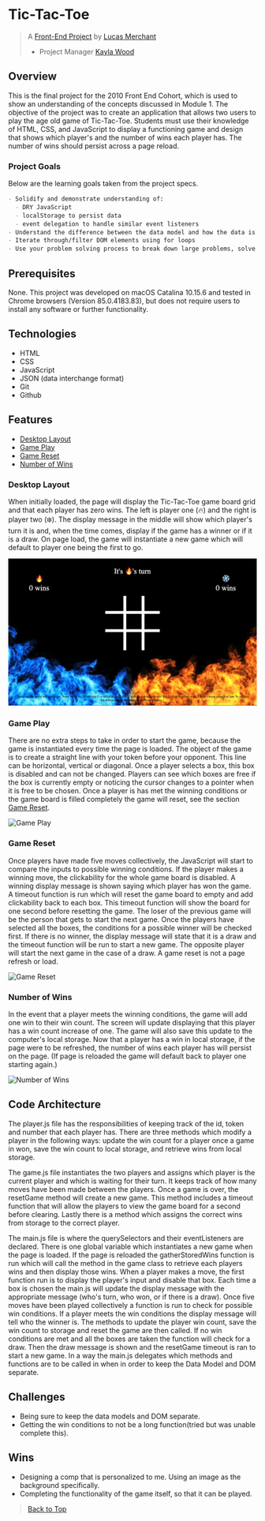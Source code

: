 # Tic-Tac-Toe
> A [Front-End Project](https://github.com/lbmerchant93/tic-tac-toe) by [Lucas Merchant](https://github.com/lbmerchant93)
> * Project Manager [Kayla Wood ](https://github.com/kaylaewood)

## Overview
This is the final project for the 2010 Front End Cohort, which is used to show an understanding of the concepts discussed in Module 1. The objective of the project was to create an application that allows two users to play the age old game of Tic-Tac-Toe. Students must use their knowledge of HTML, CSS, and JavaScript to display a functioning game and design that shows which player's and the number of wins each player has. The number of wins should persist across a page reload.

### Project Goals

Below are the learning goals taken from the project specs.

``` Markdown
- Solidify and demonstrate understanding of:
  - DRY JavaScript
  - localStorage to persist data
  - event delegation to handle similar event listeners
- Understand the difference between the data model and how the data is displayed on the DOM
- Iterate through/filter DOM elements using for loops
- Use your problem solving process to break down large problems, solve things step by step, and trust yourself to not rely on an outside "answer" to a logical challenge
```

## Prerequisites

None. This project was developed on macOS Catalina 10.15.6 and tested in Chrome browsers (Version 85.0.4183.83), but does not require users to install any software or further functionality.

## Technologies

- HTML
- CSS
- JavaScript
- JSON (data interchange format)
- Git
- Github

## Features

+ [Desktop Layout](#desktop-layout)
+ [Game Play](#game-play)
+ [Game Reset](#game-reset)
+ [Number of Wins](#number-of-wins)

### Desktop Layout

When initially loaded, the page will display the Tic-Tac-Toe game board grid and that each player has zero wins. The left is player one (🔥) and the right is player two (❄️). The display message in the middle will show which player's turn it is and, when the time comes, display if the game has a winner or if it is a draw. On page load, the game will instantiate a new game which will default to player one being the first to go.

![Tic-Tac-Toe Initial Layout](./assets/Initial-Screen.png)

### Game Play

There are no extra steps to take in order to start the game, because the game is instantiated every time the page is loaded. The object of the game is to create a straight line with your token before your opponent. This line can be horizontal, vertical or diagonal. Once a player selects a box, this box is disabled and can not be changed. Players can see which boxes are free if the box is currently empty or noticing the cursor changes to a pointer when it is free to be chosen. Once a player is has met the winning conditions or the game board is filled completely the game will reset, see the section [Game Reset](#game-reset).

![Game Play](https://media.giphy.com/media/tuaT3KhUKoilz8BwEx/giphy.gif)

### Game Reset

Once players have made five moves collectively, the JavaScript will start to compare the inputs to possible winning conditions. If the player makes a winning move, the clickability for the whole game board is disabled. A winning display message is shown saying which player has won the game. A timeout function is run which will reset the game board to empty and add clickability back to each box. This timeout function will show the board for one second before resetting the game. The loser of the previous game will be the person that gets to start the next game. Once the players have selected all the boxes, the conditions for a possible winner will be checked first. If there is no winner, the display message will state that it is a draw and the timeout function will be run to start a new game. The opposite player will start the next game in the case of a draw. A game reset is not a page refresh or load.

![Game Reset](https://media.giphy.com/media/NDiwh1P6ERMGaB9Jre/giphy.gif)

### Number of Wins

In the event that a player meets the winning conditions, the game will add one win to their win count. The screen will update displaying that this player has a win count increase of one. The game will also save this update to the computer's local storage. Now that a player has a win in local storage, if the page were to be refreshed, the number of wins each player has will persist on the page. (If page is reloaded the game will default back to player one starting again.)

![Number of Wins](https://media.giphy.com/media/lXKJTmx4CK5kQ1e26K/giphy.gif)

## Code Architecture
The player.js file has the responsibilities of keeping track of the id, token and number that each player has. There are three methods which modify a player in the following ways: update the win count for a player once a game in won, save the win count to local storage, and retrieve wins from local storage.

The game.js file instantiates the two players and assigns which player is the current player and which is waiting for their turn. It keeps track of how many moves have been made between the players. Once a game is over, the resetGame method will create a new game. This method includes a timeout function that will allow the players to view the game board for a second before clearing. Lastly there is a method which assigns the correct wins from storage to the correct player.

The main.js file is where the querySelectors and their eventListeners are declared. There is one global variable which instantiates a new game when the page is loaded. If the page is reloaded the gatherStoredWins function is run which will call the method in the game class to retrieve each players wins and then display those wins. When a player makes a move, the first function run is to display the player's input and disable that box. Each time a box is chosen the main.js will update the display message with the appropriate message (who's turn, who won, or if there is a draw). Once five moves have been played collectively a function is run to check for possible win conditions. If a player meets the win conditions the display message will tell who the winner is. The methods to update the player win count, save the win count to storage and reset the game are then called. If no win conditions are met and all the boxes are taken the function will check for a draw. Then the draw message is shown and the resetGame timeout is ran to start a new game. In a way the main.js delegates which methods and functions are to be called in when in order to keep the Data Model and DOM separate.

## Challenges

+ Being sure to keep the data models and DOM separate.
+ Getting the win conditions to not be a long function(tried but was unable complete this).

## Wins

+ Designing a comp that is personalized to me. Using an image as the background specifically.
+ Completing the functionality of the game itself, so that it can be played.

>[Back to Top](#tic-tac-toe)
